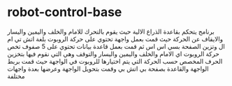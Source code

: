 # robot-control-base
برنامج يتحكم بقاعدة الذراع الالية حيث يقوم بالتحرك للامام والخلف واليمين واليسار والايقاف عن الحركة حيث قمت بعمل واجهة تحتوي على حركة الروبوت بلغة
اتش تي ام ال وتزين الصفحة بسي اس اس ثم قمت بعمل قاعدة بيانات تحتوي على 5 صفوف تخص حركة الروبوت اي الامام والخلف واليمين واليسار والتوقف وهي التي نقوم فيها بتخزين الحرف المخصص حسب الحركة التي يتم اختيارها للروبوت في الواجهة حيث قمت بربط الواجهة والقاعدة بصفحة بي اتش بي وقمت بتحويل الواجهة وعرضها بعدة واجهات مختلفة 
